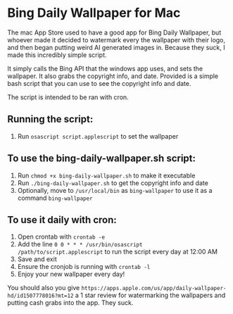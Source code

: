 # Bing Daily Wallpaper for Mac
The mac App Store used to have a good app for Bing Daily Wallpaper, but whoever made it decided to watermark every the wallpaper with their logo, and then began putting weird AI generated images in. Because they suck, I made this incredibly simple script.

It simply calls the Bing API that the windows app uses, and sets the wallpaper. It also grabs the copyright info, and date. Provided is a simple bash script that you can use to see the copyright info and date.

The script is intended to be ran with cron.

## Running the script:
1. Run `osascript script.applescript` to set the wallpaper

## To use the bing-daily-wallpaper.sh script:
1. Run `chmod +x bing-daily-wallpaper.sh` to make it executable
2. Run `./bing-daily-wallpaper.sh` to get the copyright info and date
3. Optionally, move to `/usr/local/bin` as `bing-wallpaper` to use it as a command `bing-wallpaper`

## To use it daily with cron:
1. Open crontab with `crontab -e`
2. Add the line `0 0 * * * /usr/bin/osascript /path/to/script.applescript` to run the script every day at 12:00 AM
3. Save and exit
4. Ensure the cronjob is running with `crontab -l`
5. Enjoy your new wallpaper every day!

You should also you give `https://apps.apple.com/us/app/daily-wallpaper-hd/id1507778016?mt=12` a 1 star review for watermarking the wallpapers and putting cash grabs into the app. They suck.